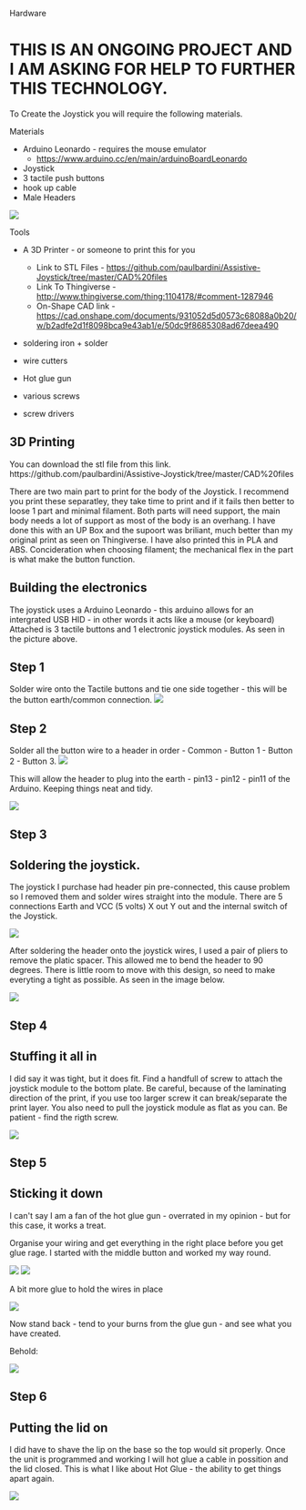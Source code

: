 Hardware

<h1> THIS IS AN ONGOING PROJECT AND I AM ASKING FOR HELP TO FURTHER THIS TECHNOLOGY.</h1>
To Create the Joystick you will require the following materials.

Materials

- Arduino Leonardo - requires the mouse emulator
  - https://www.arduino.cc/en/main/arduinoBoardLeonardo
- Joystick
- 3 tactile push buttons
- hook up cable
- Male Headers

<img src=https://github.com/paulbardini/Assistive-Joystick/blob/master/img/Making/Image00001%20smaller.jpg>

Tools

- A 3D Printer - or someone to print this for you 
  - Link to STL Files - https://github.com/paulbardini/Assistive-Joystick/tree/master/CAD%20files
  - Link To Thingiverse - http://www.thingiverse.com/thing:1104178/#comment-1287946
  - On-Shape CAD link - https://cad.onshape.com/documents/931052d5d0573c68088a0b20/w/b2adfe2d1f8098bca9e43ab1/e/50dc9f8685308ad67deea490
  
- soldering iron + solder
- wire cutters
- Hot glue gun
- various screws
- screw drivers

<h2> 3D Printing</h2>
You can download the stl file from this link.
https://github.com/paulbardini/Assistive-Joystick/tree/master/CAD%20files

There are two main part to print for the body of the Joystick. I recommend you print these separatley, they take time to print and if it fails then better to loose 1 part and minimal filament.
Both parts will need support, the main body needs a lot of support as most of the body is an overhang. I have done this with an UP Box and the supoort was briliant, much better than my original print as seen on Thingiverse.
I have also printed this in PLA and ABS. Concideration when choosing filament; the mechanical flex in the part is what make the button function.

<h2> Building the electronics</h2>

The joystick uses a Arduino Leonardo - this arduino allows for an intergrated USB HID - in other words it acts like a mouse (or keyboard) 
Attached is 3 tactile buttons and 1 electronic joystick modules. As seen in the picture above.

<h2> Step 1</h2>

Solder wire onto the Tactile buttons and tie one side together - this will be the button earth/common connection.
<img src=https://github.com/paulbardini/Assistive-Joystick/blob/master/img/Making/Image00002%20smaller.jpg>

<h2> Step 2</h2>
Solder all the button wire to a header in order - Common - Button 1 - Button 2 - Button 3.

<img src=https://github.com/paulbardini/Assistive-Joystick/blob/master/img/Making/Image00004%20smaller.jpg>

This will allow the header to plug into the earth - pin13 - pin12 - pin11 of the Arduino. Keeping things neat and tidy.

<img src=https://github.com/paulbardini/Assistive-Joystick/blob/master/img/Making/Image00005%20smaller.jpg>

<h2> Step 3</h2>

<h2> Soldering the joystick.</h2>

The joystick I purchase had header pin pre-connected, this cause problem so I removed them and solder wires straight into the module.
There are 5 connections Earth and VCC (5 volts) X out Y out and the internal switch of the Joystick. 

<img src=https://github.com/paulbardini/Assistive-Joystick/blob/master/img/Making/Image00008%20smaller.jpg>

After soldering the header onto the joystick wires, I used a pair of pliers to remove the platic spacer. This allowed me to bend the header to 90 degrees. There is little room to move with this design, so need to make everyting a tight as possible. As seen in the image below.

<img src=https://github.com/paulbardini/Assistive-Joystick/blob/master/img/Making/Image00015%20smaller.jpg>

<h2> Step 4</h2>

<h2> Stuffing it all in</h2>

I did say it was tight, but it does fit. Find a handfull of screw to attach the joystick module to the bottom plate. Be careful, because of the laminating direction of the print, if you use too larger screw it can break/separate the print layer. You also need to pull the joystick module as flat as you can. Be patient - find the rigth screw.

<img src=https://github.com/paulbardini/Assistive-Joystick/blob/master/img/Making/Image00018%20smaller.jpg>

<h2> Step 5</h2>

<h2> Sticking it down</h2>

I can't say I am a fan of the hot glue gun - overrated in my opinion - but for this case, it works a treat.

Organise your wiring and get everything in the right place before you get glue rage.
I started with the middle button and worked my way round. 

<img src=https://github.com/paulbardini/Assistive-Joystick/blob/master/img/Making/Image00020%20smaller.jpg>
<img src=https://github.com/paulbardini/Assistive-Joystick/blob/master/img/Making/Image00021%20smaller.jpg>

A bit more glue to hold the wires in place

<img src=https://github.com/paulbardini/Assistive-Joystick/blob/master/img/Making/Image00022%20smaller.jpg>

Now stand back - tend to your burns from the glue gun - and see what you have created.

Behold:

<img src=https://github.com/paulbardini/Assistive-Joystick/blob/master/img/Making/Image00023%20smaller.jpg>

<h2> Step 6</h2>

<h2> Putting the lid on</h2>

I did have to shave the lip on the base so the top would sit properly. Once the unit is programmed and working I will hot glue a cable in possition and the lid closed. This is what I like about Hot Glue - the ability to get things apart again.

<img src=https://github.com/paulbardini/Assistive-Joystick/blob/master/img/Making/Image00025%20smaller.jpg>
